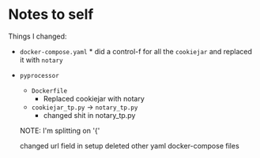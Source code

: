 # Notes to self

Things I changed: 
 * `docker-compose.yaml`
        * did a control-f for all the `cookiejar` and replaced it with `notary` 
 * `pyprocessor`
    * `Dockerfile`
        * Replaced cookiejar with notary
    * `cookiejar_tp.py` -> `notary_tp.py`
        * changed shit in notary_tp.py

    NOTE: I'm splitting on '{' 

    changed url field in setup
    deleted other yaml docker-compose files